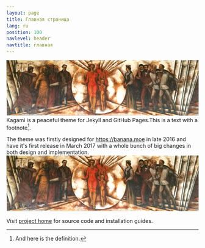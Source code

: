 ```yaml
---
layout: page
title: Главная страница
lang: ru
position: 100
navlevel: header
navtitle: главная
---
```


![](img/asvetniki.jpg)
Kagami is a peaceful theme for Jekyll and GitHub Pages.This is a text with a
footnote[^1].

[^1]: And here is the definition.

The theme was firstly designed for <https://banana.moe> in late 2016 and have it's first release in March 2017 with a whole bunch of big changes in both design and implementation.
![](img/asvetniki.jpg)

Visit [project home](https://github.com/kamikat/jekyll-theme-kagami) for source code and installation guides.
